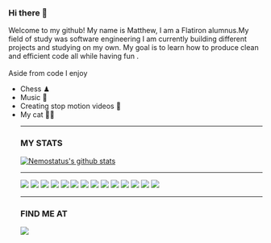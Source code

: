 ### Hi there 👋
Welcome to my github! My name is Matthew, I am a Flatiron alumnus.My field of study was software engineering 
I am currently building different projects and studying on my own. My goal is to learn how to produce clean and efficient code all while having fun .<br><br>
Aside from code I enjoy
<ul>
  <li>Chess ♟</li>
  <li>Music 🎵</li>
  <li>Creating stop motion videos 🎥</li>
  <li>My cat 🐱‍👤</li>
  
---

### MY STATS

[![Nemostatus's github stats](https://github-readme-stats.vercel.app/api?username=nemostatus)](https://github.com/nemostatus/github-readme-stats)

---
<img src="https://img.shields.io/badge/-HTML5-green">
<img src="https://img.shields.io/badge/-Ruby-red">
<img src="https://img.shields.io/badge/-Rails-red">
<img src="https://img.shields.io/badge/-SQL-yellow">
<img src="https://img.shields.io/badge/-Javascript-blue">
<img src="https://img.shields.io/badge/-React-red">
<img src="https://img.shields.io/badge/- CSS-grey">
<img src="https://img.shields.io/badge/-RESTful API-yellow">
<img src="https://img.shields.io/badge/-Version Control(Git/Github)-blue">
<img src="https://img.shields.io/badge/-Sinatra-red">
<img src="https://img.shields.io/badge/-JSON-grey">
<img src="https://img.shields.io/badge/-OOP-yellow">
<img src="https://img.shields.io/badge/-Test Driven Development-blue">
<img src="https://img.shields.io/badge/-Debugging-red">

---
### FIND ME AT

<a href= "https://www.linkedin.com/in/matthew-corralejo-40b5281bb/" >
  <img src="https://img.shields.io/badge/linkedin-%230077B5.svg?&style=for-the-badge&logo=linkedin&logoColor=white" />
</a>
